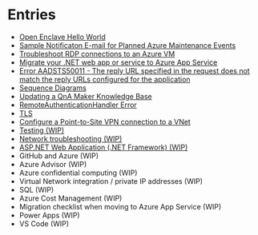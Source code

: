 # Entries
- [Open Enclave Hello World](./openenclave-helloworld.md)
- [Sample Notificaton E-mail for Planned Azure Maintenance Events](./notification-for-planned-azure-maintenance-events.md)
- [Troubleshoot RDP connections to an Azure VM](./troubleshoot-rdp-connection.md)
- [Migrate your .NET web app or service to Azure App Service](./dotnet-azure-migration-app-service.md)
- [Error AADSTS50011 - The reply URL specified in the request does not match the reply URLs configured for the application](aad-error-aadsts50011.md)
- [Sequence Diagrams](sequence-diagrams.md)
- [Updating a QnA Maker Knowledge Base](./qnamaker-update-knowledge-base.md)
- [RemoteAuthenticationHandler Error](./RemoteAuthenticationHandler-error.md)
- [TLS](./tls.md)
- [Configure a Point-to-Site VPN connection to a VNet](./vpn-gateway-howto-point-to-site.md)
- [Testing (WIP)](./testing.md)
- [Network troubleshooting (WIP)](./network-troubleshooting.md)
- [ASP.NET Web Application (.NET Framework) (WIP)](aspnet-application.md)
- GitHub and Azure (WIP)
- Azure Advisor (WIP)
- Azure confidential computing (WIP)
- Virtual Network integration / private IP addresses (WIP)
- SQL (WIP)  
- Azure Cost Management (WIP)
- Migration checklist when moving to Azure App Service (WIP)
- Power Apps (WIP)
- VS Code (WIP)